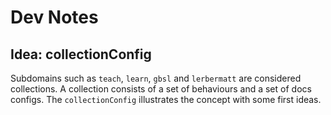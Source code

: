 # Dev Notes
## Idea: collectionConfig
Subdomains such as `teach`, `learn`, `gbsl` and `lerbermatt` are considered collections. A collection consists of a set
of behaviours and a set of docs configs. The `collectionConfig` illustrates the concept with some first ideas.
